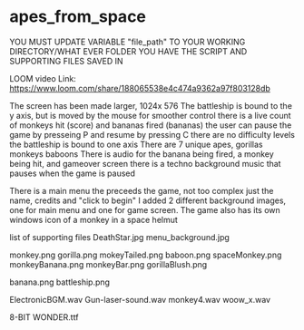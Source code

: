 # apes_from_space

YOU MUST UPDATE VARIABLE "file_path" TO YOUR WORKING DIRECTORY/WHAT EVER FOLDER YOU HAVE THE SCRIPT AND
SUPPORTING FILES SAVED IN

LOOM video Link:
https://www.loom.com/share/188065538e4c474a9362a97f803128db

The screen has been made larger, 1024x 576
The battleship is bound to the y axis, but is moved by the mouse for smoother control
there is a live count of monkeys hit (score) and bananas fired (bananas)
the user can pause the game by presseing P and resume by pressing C
there are no difficulty levels
the battleship is bound to one axis
There are 7 unique apes, gorillas monkeys baboons
There is audio for the banana being fired, a monkey being hit, and gameover screen
there is a techno background music that pauses when the game is paused

There is a main menu the preceeds the game, not too complex just the name, credits and "click to begin"
I added 2 different background images, one for main menu and one for game screen.
The game also has its own windows icon of a monkey in a space helmut

list of supporting files
DeathStar.jpg
menu_background.jpg

monkey.png
gorilla.png
mokeyTailed.png
baboon.png
spaceMonkey.png
monkeyBanana.png
monkeyBar.png
gorillaBlush.png

banana.png
battleship.png

ElectronicBGM.wav
Gun-laser-sound.wav
monkey4.wav
woow_x.wav

8-BIT WONDER.ttf
